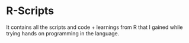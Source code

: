 # R-Scripts
It contains all the scripts and code + learnings from R that I gained while trying hands on programming in the language. 
